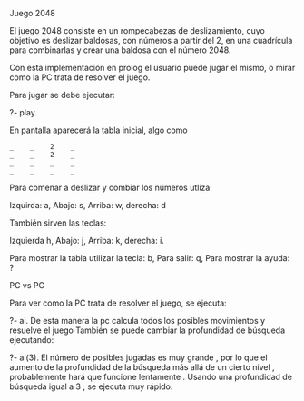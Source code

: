 Juego 2048 

El juego 2048 consiste en un rompecabezas de deslizamiento, cuyo objetivo es deslizar baldosas, con números a partir del 2, 
en una cuadrícula para combinarlas y crear una baldosa con el número 2048.

Con esta implementación en prolog el usuario puede jugar el mismo, o mirar como la PC trata de resolver el juego.

Para jugar se debe ejecutar: 

?- play.

En pantalla aparecerá la tabla inicial, algo como

    _    _    2    _ 
    _    _    2    _ 
    _    _    _    _ 
    _    _    _    _ 

Para comenar a deslizar y combiar los números utliza:

Izquirda: a, Abajo: s, Arriba: w, derecha: d

También sirven las teclas:

Izquierda h, Abajo: j, Arriba: k, derecha: i.

Para mostrar la tabla utilizar la tecla: b,
Para salir: q,
Para mostrar la ayuda: ?


PC vs PC

Para ver como la PC trata de resolver el juego, se ejecuta:

?- ai.
De esta manera la pc calcula todos los posibles movimientos y resuelve el juego
También se puede cambiar la profundidad de búsqueda ejecutando:

?- ai(3).
El número de posibles jugadas es muy grande , por lo que el aumento de la profundidad de la búsqueda más allá de un cierto nivel , probablemente hará que funcione lentamente . Usando una profundidad de búsqueda igual a 3 , se ejecuta muy rápido.


